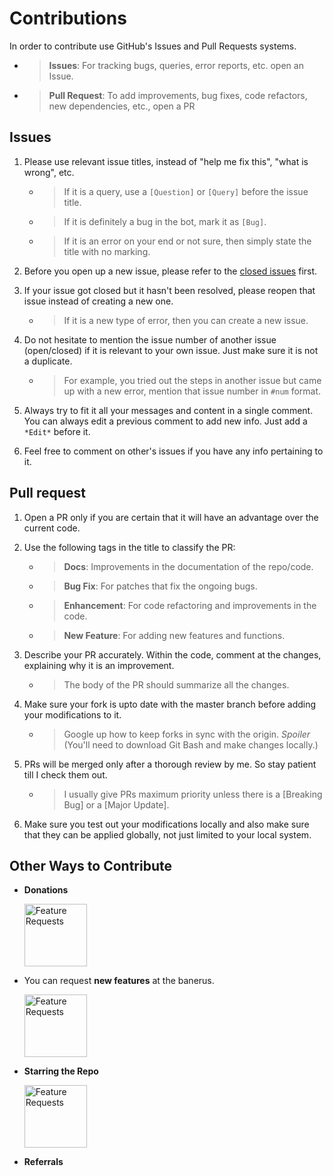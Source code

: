 # Contributions

In order to contribute use GitHub's Issues and Pull Requests systems.

+ > **Issues**: For tracking bugs, queries, error reports, etc. open an Issue. 

+ > **Pull Request**: To add improvements, bug fixes, code refactors, new dependencies, etc., open a PR

## Issues

1. Please use relevant issue titles, instead of "help me fix this", "what is wrong", etc.
   + > If it is a query, use a `[Question]` or `[Query]` before the issue title.
   + > If it is definitely a bug in the bot, mark it as `[Bug]`.
   + > If it is an error on your end or not sure, then simply state the title with no marking.

2. Before you open up a new issue, please refer to the [closed issues](https://github.com/Team-BANERUS/pokemeow-Automation/issues?q=is%3Aissue+is%3Aclosed) first.

3. If your issue got closed but it hasn't been resolved, please reopen that issue instead of creating a new one.
   + > If it is a new type of error, then you can create a new issue.

4. Do not hesitate to mention the issue number of another issue (open/closed) if it is relevant to your own issue. Just make sure it is not a duplicate.
   + > For example, you tried out the steps in another issue but came up with a new error, mention that issue number in `#num` format.

5. Always try to fit it all your messages and content in a single comment. You can always edit a previous comment to add new info. Just add a `*Edit*` before it.

6. Feel free to comment on other's issues if you have any info pertaining to it.

## Pull request

1. Open a PR only if you are certain that it will have an advantage over the current code.

2. Use the following tags in the title to classify the PR:
   + > **Docs**: Improvements in the documentation of the repo/code.
   + > **Bug Fix**: For patches that fix the ongoing bugs.
   + > **Enhancement**: For code refactoring and improvements in the code.
   + > **New Feature**: For adding new features and functions.

3. Describe your PR accurately. Within the code, comment at the changes, explaining why it is an improvement.
   + > The body of the PR should summarize all the changes.

4. Make sure your fork is upto date with the master branch before adding your modifications to it.
   + > Google up how to keep forks in sync with the origin. *Spoiler* (You'll need to download Git Bash and make changes locally.)

5. PRs will be merged only after a thorough review by me. So stay patient till I check them out.
   + > I usually give PRs maximum priority unless there is a [Breaking Bug] or a [Major Update].

6. Make sure you test out your modifications locally and also make sure that they can be applied globally, not just limited to your local system.


## Other Ways to Contribute
+ **Donations**

  <a href="https://github.com/Team-BANERUS/pokemeow-Automation"><img src="IMG" width="100" height="100" alt="Feature Requests"/></a>

+ You can request **new features** at the banerus.

  <a href="https://banerus.com"><img src="IMG" width="100" height="100" alt="Feature Requests"/></a>

+ **Starring the Repo**

  <a href="https://banerus.com/"><img src="IMG" width="100" height="100" alt="Feature Requests"/></a>

+ **Referrals**  
